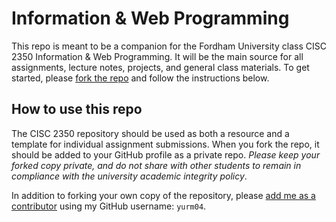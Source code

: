 # Information & Web Programming
This repo is meant to be a companion for the Fordham University class CISC 2350 Information & Web Programming. It will be the main source for all assignments, lecture notes, projects, and general class materials.  To get started, please [fork the repo](https://help.github.com/articles/fork-a-repo/) and follow the instructions below.

## How to use this repo
The CISC 2350 repository should be used as both a resource and a template for individual assignment submissions.  When you fork the repo, it should be added to your GitHub profile as a private repo.  *Please keep your forked copy private, and do not share with other students to remain in compliance with the university academic integrity policy*.

In addition to forking your own copy of the repository, please [add me as a contributor](https://help.github.com/articles/inviting-collaborators-to-a-personal-repository/) using my GitHub username: `yurm04`.